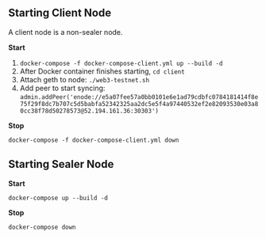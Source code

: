 ## Starting Client Node
A client node is a non-sealer node.

**Start**
1. `docker-compose -f docker-compose-client.yml up --build -d`
2. After Docker container finishes starting, `cd client`
3. Attach geth to node: `./web3-testnet.sh`
4. Add peer to start syncing: `admin.addPeer('enode://e5a07fee57a0bb0101e6e1ad79cdbfc0784181414f8e75f29f8dc7b707c5d5babfa52342325aa2dc5e5f4a97440532ef2e82093530e03a80cc38f78d50278573@52.194.161.36:30303')`

**Stop**
```
docker-compose -f docker-compose-client.yml down
```

## Starting Sealer Node
**Start**
```
docker-compose up --build -d
```

**Stop**
```
docker-compose down
```
